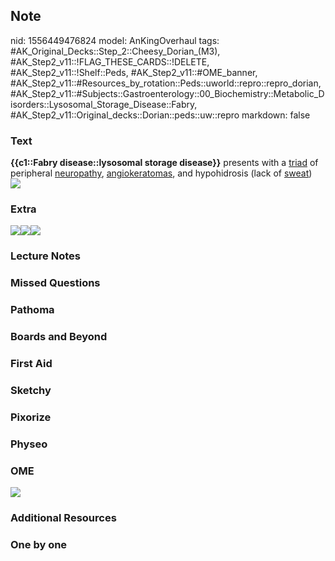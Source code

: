 ## Note
nid: 1556449476824
model: AnKingOverhaul
tags: #AK_Original_Decks::Step_2::Cheesy_Dorian_(M3), #AK_Step2_v11::!FLAG_THESE_CARDS::!DELETE, #AK_Step2_v11::!Shelf::Peds, #AK_Step2_v11::#OME_banner, #AK_Step2_v11::#Resources_by_rotation::Peds::uworld::repro::repro_dorian, #AK_Step2_v11::#Subjects::Gastroenterology::00_Biochemistry::Metabolic_Disorders::Lysosomal_Storage_Disease::Fabry, #AK_Step2_v11::Original_decks::Dorian::peds::uw::repro
markdown: false

### Text
<div>
  <b>{{c1::Fabry disease::lysosomal storage disease}}</b> presents
  with a <u>triad</u> of peripheral <u>neuropathy</u>,
  <u>angiokeratomas</u>, and hypohidrosis (lack of <u>sweat</u>)
</div>
<div><img src="angiokeratoma.jpg"></div>

### Extra
<div>
<div style="font-weight: bold;"></div><img src=
"paste-44014824849409_1499266550144.jpg"><img src=
"paste-972311876337665.jpg"><img src=
"paste-859818092920833.jpg"></div>

### Lecture Notes


### Missed Questions


### Pathoma


### Boards and Beyond


### First Aid


### Sketchy


### Pixorize


### Physeo


### OME
<div class="ome-widget">
  <a href="https://onlinemeded.org?ref=anki"><img src=
  "_OME_AnkiFlashcards_General_3.png"></a>
</div>

### Additional Resources


### One by one

